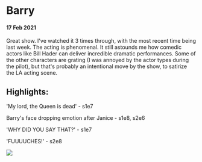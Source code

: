 # Barry

#### 17 Feb 2021

Great show. I've watched it 3 times through, with the most recent time being last week. The acting is phenomenal. It still astounds me how comedic actors like Bill Hader can deliver incredible dramatic performances. Some of the other characters are grating (I was annoyed by the actor types during the pilot), but that's probably an intentional move by the show, to satirize the LA acting scene.

## Highlights:

'My lord, the Queen is dead' - s1e7

Barry's face dropping emotion after Janice - s1e8, s2e6

'WHY DID YOU SAY THAT?' - s1e7

'FUUUUCHES!' - s2e8

![](https://lh3.googleusercontent.com/UxpzQ7tOTS-ySKKrdkDx0Ha6ezuk3KuJoiBAHVGCgxoekFlpINXlepw81JRcKVhbhsdVZEaO13iWOqBG9pGcwWr9WMMYJUQVvr5JTJQ1NJH0ThJFFVeTPyiixYo9SI5xHQ=w1280)